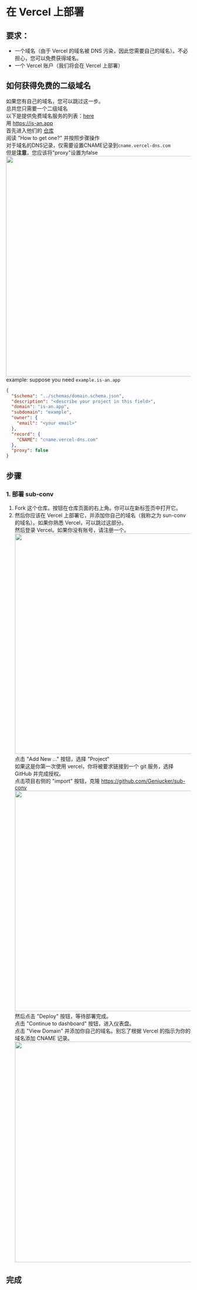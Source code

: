 # 在 Vercel 上部署

## 要求：
- 一个域名（由于 Vercel 的域名被 DNS 污染，因此您需要自己的域名）。不必担心，您可以免费获得域名。  
- 一个 Vercel 账户（我们将会在 Vercel 上部署）  

## 如何获得免费的二级域名
如果您有自己的域名，您可以跳过这一步。  
总共您只需要一个二级域名  
以下是提供免费域名服务的列表：[here](https://free-for.dev/#/?id=domain)  
用 <https://is-an.app>  
首先进入他们的 [仓库](https://github.com/tarampampam/free-domain#show-to-get-one)  
阅读 "How to get one?" 并按照步骤操作  
对于域名的DNS记录，仅需要设置CNAME记录到`cname.vercel-dns.com`  
但是**注意**，您应该将"proxy"设置为false  
<img src="https://user-images.githubusercontent.com/61449208/217124134-30016266-f037-4c79-87fe-ef1f693d01f3.png" width=600rem>  
example: suppose you need `example.is-an.app`  
```json
{
  "$schema": "../schemas/domain.schema.json",
  "description": "<describe your project in this field>",
  "domain": "is-an.app",
  "subdomain": "example",
  "owner": {
    "email": "<your email>"
  },
  "record": {
    "CNAME": "cname.vercel-dns.com"
  },
  "proxy": false
}
```

## 步骤
### 1. 部署 sub-conv
1. Fork 这个仓库。按钮在仓库页面的右上角。你可以在新标签页中打开它。  
2. 然后你应该在 Vercel 上部署它，并添加你自己的域名（我称之为 sun-conv 的域名）。如果你熟悉 Vercel，可以跳过这部分。  
   然后登录 Vercel。如果你没有账号，请注册一个。  
   <img src="https://user-images.githubusercontent.com/61449208/215020343-73b16ca4-f7da-4fd1-93e5-4079ae2e000b.png" width=600rem>  
   点击 "Add New ..." 按钮，选择 "Project"  
   如果这是你第一次使用 vercel，你将被要求链接到一个 git 服务，选择 GitHub 并完成授权。  
   点击项目右侧的 "import" 按钮，克隆 https://github.com/Geniucker/sub-conv  
   <img src="https://user-images.githubusercontent.com/61449208/227724506-e21e3d29-1ab7-4666-8196-73245e771013.png" width=600rem>  
   然后点击 "Deploy" 按钮，等待部署完成。  
   点击 "Continue to dashboard" 按钮，进入仪表盘。  
   点击 "View Domain" 并添加你自己的域名。别忘了根据 Vercel 的指示为你的域名添加 CNAME 记录。  
   <img src="https://user-images.githubusercontent.com/61449208/215022208-f1f4e13b-ba79-47e0-bf94-1b2f050c741f.png" width=600rem>  

## 完成
